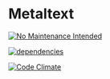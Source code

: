 # Metaltext

[![No Maintenance Intended](http://unmaintained.tech/badge.svg)](http://unmaintained.tech/)

[![dependencies](https://david-dm.org/ubenzer/metaltext.png)](https://david-dm.org/ubenzer/metaltext)

[![Code Climate](https://codeclimate.com/github/ubenzer/metaltext/badges/gpa.svg)](https://codeclimate.com/github/ubenzer/metaltext)
